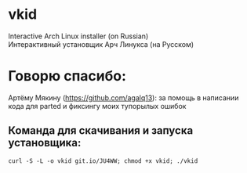 # vkid
Interactive Arch Linux installer (on Russian) \
Интерактивный установщик Арч Линукса (на Русском)

# Говорю спасибо:
Артёму Мякину (https://github.com/agalq13): за помощь в написании кода для parted и фиксингу моих тупорылых ошибок

## Команда для скачивания и запуска установщика:
```curl -S -L -o vkid git.io/JU4WW; chmod +x vkid; ./vkid```
